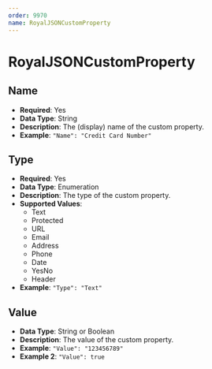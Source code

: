 ```yaml
---
order: 9970
name: RoyalJSONCustomProperty
---
```


# RoyalJSONCustomProperty

## Name
- **Required**: Yes
- **Data Type**: String
- **Description**: The (display) name of the custom property.
- **Example**: `"Name": "Credit Card Number"`

## Type
- **Required**: Yes
- **Data Type**: Enumeration
- **Description**: The type of the custom property.
- **Supported Values**:
    - Text
    - Protected
    - URL
    - Email
    - Address
    - Phone
    - Date
    - YesNo
    - Header
- **Example**: `"Type": "Text"`

## Value
- **Data Type**: String or Boolean
- **Description**: The value of the custom property.
- **Example**: `"Value": "123456789"`
- **Example 2**: `"Value": true`